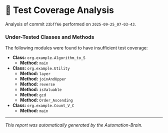 # 🤖 Test Coverage Analysis

Analysis of commit `23bff66` performed on `2025-09-25_07-03-43`.
### Under-Tested Classes and Methods
The following modules were found to have insufficient test coverage:

- **Class:** `org.example.Algorithm_to_S`
  - **Method:** `main`
- **Class:** `org.example.Utility`
  - **Method:** `layer`
  - **Method:** `joinAndUpper`
  - **Method:** `reverse`
  - **Method:** `isValuable`
  - **Method:** `gcd`
  - **Method:** `Order_Ascending`
- **Class:** `org.example.Count_V_C`
  - **Method:** `main`

---
*This report was automatically generated by the Automation-Brain.*